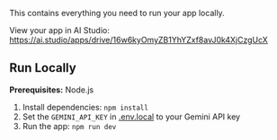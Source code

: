 

This contains everything you need to run your app locally.

View your app in AI Studio: https://ai.studio/apps/drive/16w6kyOmyZB1YhYZxf8avJ0k4XjCzgUcX

## Run Locally

**Prerequisites:**  Node.js


1. Install dependencies:
   `npm install`
2. Set the `GEMINI_API_KEY` in [.env.local](.env.local) to your Gemini API key
3. Run the app:
   `npm run dev`
